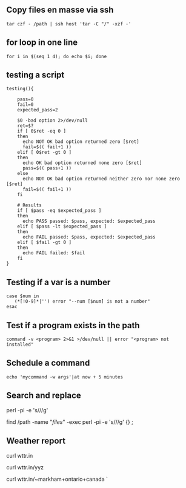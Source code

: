 ## Copy files en masse via ssh

    tar czf - /path | ssh host 'tar -C "/" -xzf -'

## for loop in one line

    for i in $(seq 1 4); do echo $i; done
 
## testing a script

    testing(){
        
        pass=0
        fail=0
        expected_pass=2

        $0 -bad option 2>/dev/null
        ret=$?
        if [ 0$ret -eq 0 ]
        then
          echo NOT OK bad option returned zero [$ret]
          fail=$(( fail+1 ))
        elif [ 0$ret -gt 0 ]
        then
          echo OK bad option returned none zero [$ret]
          pass=$(( pass+1 ))
        else
          echo NOT OK bad option returned neither zero nor none zero [$ret]
          fail=$(( fail+1 ))
        fi

        # Results
        if [ $pass -eq $expected_pass ]
        then
          echo PASS passed: $pass, expected: $expected_pass
        elif [ $pass -lt $expected_pass ]
        then
          echo FAIL passed: $pass, expected: $expected_pass
        elif [ $fail -gt 0 ]
        then
          echo FAIL failed: $fail
        fi
    }

## Testing if a var is a number

    case $num in
       (*[!0-9]*|'') error "--num [$num] is not a number"
    esac

## Test if a program exists in the path 

    command -v <program> 2>&1 >/dev/null || error "<program> not installed"

## Schedule a command

    echo 'mycommand -w args'|at now + 5 minutes

## Search and replace

   perl -pi -e 's///g' <file>

   find /path -name "*files*" -exec perl -pi -e 's///g' {} \;

## Weather report

   curl wttr.in

   curl wttr.in/yyz

   curl wttr.in/~markham+ontario+canada
`   
